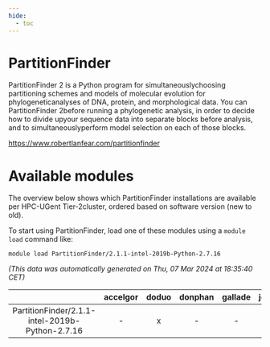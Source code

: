 ```yaml
---
hide:
  - toc
---
```


PartitionFinder
===============


PartitionFinder 2 is a Python program for simultaneouslychoosing partitioning schemes and models of molecular evolution for phylogeneticanalyses of DNA, protein, and morphological data. You can PartitionFinder 2before running a phylogenetic analysis, in order to decide how to divide upyour sequence data into separate blocks before analysis, and to simultaneouslyperform model selection on each of those blocks.

https://www.robertlanfear.com/partitionfinder
# Available modules


The overview below shows which PartitionFinder installations are available per HPC-UGent Tier-2cluster, ordered based on software version (new to old).

To start using PartitionFinder, load one of these modules using a `module load` command like:

```shell
module load PartitionFinder/2.1.1-intel-2019b-Python-2.7.16
```

*(This data was automatically generated on Thu, 07 Mar 2024 at 18:35:40 CET)*  

| |accelgor|doduo|donphan|gallade|joltik|skitty|
| :---: | :---: | :---: | :---: | :---: | :---: | :---: |
|PartitionFinder/2.1.1-intel-2019b-Python-2.7.16|-|x|-|-|-|x|
